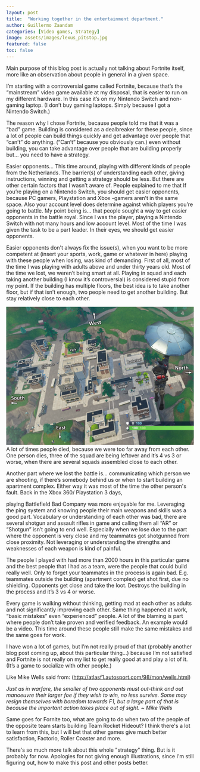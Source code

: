 ```yaml
---
layout: post
title:  "Working together in the entertainment department."
author: Guillermo Zaandam
categories: [Video games, Strategy]
image: assets/images/lexus_pitstop.jpg
featured: false
toc: false
---
```



Main purpose of this blog post is actually not talking about Fortnite itself, more like an observation about people in general in a given space.

I’m starting with a controversial game called Fortnite, because that’s the “mainstream” video game available at my disposal, that is easier to run on my different hardware. In this case it’s on my Nintendo Switch and non-gaming laptop. (I don’t buy gaming laptops. Simply because I got a Nintendo Switch.)

The reason why I chose Fortnite, because people told me that it was a “bad” game.
Building is considered as a dealbreaker for these people, since a lot of people can build things quickly and get advantage over people that “can’t” do anything. (“Can’t” because you obviously can.) even without building, you can take advantage over people that are building properly but… you need to have a strategy.

Easier opponents… 
This time around, playing with different kinds of people from the Netherlands. The barrier(s) of understanding each other, giving instructions, winning and getting a strategy should be less. But there are other certain factors that I wasn’t aware of. People explained to me that If you’re playing on a Nintendo Switch, you should get easier opponents, because PC gamers, Playstation and Xbox -gamers aren’t in the same space. Also your account level does determine against which players you’re going to battle. My point being is… that people sought a way to get easier opponents in the battle royal. Since I was the player, playing a Nintendo Switch with not many hours and low account level. Most of the time I was given the task to be a part leader. In their eyes, we should get easier opponents.

Easier opponents don't always fix the issue(s), when you want to be more competent at (insert your sports, work, game or whatever in here) playing with these people when losing, was kind of demanding. First of all, most of the time I was playing with adults above and under thirty years old. Most of the time we lost, we weren’t being smart at all.
Playing in squad and each taking another building (I know it’s controversial) is considered stupid from my point. If the building has multiple floors, the best idea is to take another floor, but if that isn’t enough, two people need to get another building. But stay relatively close to each other.

![image](/assets/images/fortnite_buildings.png)
A lot of times people died, because we were too far away from each other. One person dies, three of the squad are being leftover and it’s 4 vs 3 or worse, when there are several squads assembled close to each other.

Another part where we lost the battle is… communicating which person we are shooting, if there’s somebody behind us or when to start building an apartment complex. Either way it was most of the time the other person's fault. Back in the Xbox 360/ Playstation 3 days, 

playing Battlefield Bad Company was more enjoyable for me. Leveraging the ping system and knowing people their main weapons and skills was a good part.
Vocabulary or understanding of each other was bad, there are several shotgun and assault rifles in game and calling them all “AR” or “Shotgun” isn’t going to end well. Especially when we lose due to the part where the opponent is very close and my teammates got shotgunned from close proximity. Not leveraging or understanding the strengths and weaknesses of each weapon is kind of painful.

The people I played with had more than 2000 hours in this particular game and the best people that I had as a team, were the people that could build really well. Only to forget your teammates in the process is again bad. E.g. teammates outside the building (apartment complex) get shot first, due no shielding. Opponents get close and take the loot. Destroys the building in the process and it’s 3 vs 4 or worse.

Every game is walking without thinking, getting mad at each other as adults and not significantly improving each other. Same thing happened at work, “basic mistakes” even “experienced” people. A lot of the blaming is part where people don’t take proven and verified feedback. An example would be a video.
This time around these people still make the same mistakes and the same goes for work.

I have won a lot of games, but I’m not really proud of that (probably another blog post coming up, about this particular thing…) because I’m not satisfied and Fortnite is not really on my list to get really good at and play a lot of it. (It’s a game to socialize with other people.)

Like Mike Wells said from: (http://atlasf1.autosport.com/98/mon/wells.html)

*Just as in warfare, the smaller of two opponents must out-think and out manoeuvre their larger foe if they wish to win, no less survive.*
*Some may resign themselves with boredom towards F1, but a large part of that is because the important action takes place out of sight. ~ Mike Wells*

Same goes for Fornite too, what are going to do when two of the people of the opposite team starts building Team Rocket Hideout?
I think there's a lot to learn from this, but I will bet that other games give much better satisfaction, Factorio, Roller Coaster and more.

There's so much more talk about this whole "strategy" thing. But is it probably for now. Apologies for not giving enough illustrations, since I'm still figuring out, how to make this post and other posts better.